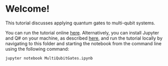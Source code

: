 # Welcome!

This tutorial discusses applying quantum gates to multi-qubit systems.

You can run the tutorial online [here](https://mybinder.org/v2/gh/Microsoft/QuantumKatas/main?urlpath=/notebooks/tutorials/MultiQubitGates/MultiQubitGates.ipynb).
Alternatively, you can install Jupyter and Q# on your machine, as described [here](https://docs.microsoft.com/azure/quantum/install-jupyter-qdk), and run the tutorial locally by navigating to this folder and starting the notebook from the command line using the following command:

    jupyter notebook MultiQubitGates.ipynb
